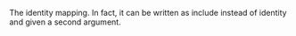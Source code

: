 The identity mapping.  In fact, it can be written as include instead of identity and given a second argument.